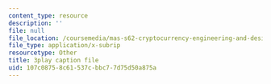 ```yaml
---
content_type: resource
description: ''
file: null
file_location: /coursemedia/mas-s62-cryptocurrency-engineering-and-design-spring-2018/107c08758c61537cbbc77d75d50a875a_zYzEmBlJ77s.vtt
file_type: application/x-subrip
resourcetype: Other
title: 3play caption file
uid: 107c0875-8c61-537c-bbc7-7d75d50a875a
---
```

